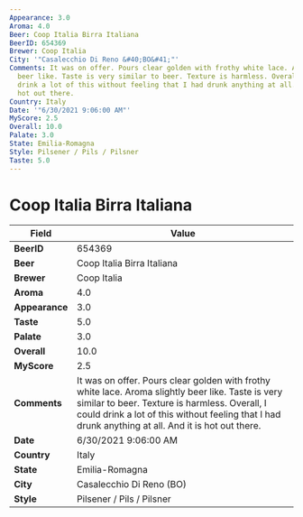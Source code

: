 ```yaml
---
Appearance: 3.0
Aroma: 4.0
Beer: Coop Italia Birra Italiana
BeerID: 654369
Brewer: Coop Italia
City: '"Casalecchio Di Reno &#40;BO&#41;"'
Comments: It was on offer. Pours clear golden with frothy white lace. Aroma slightly
  beer like. Taste is very similar to beer. Texture is harmless. Overall, I could
  drink a lot of this without feeling that I had drunk anything at all. And it is
  hot out there.
Country: Italy
Date: '"6/30/2021 9:06:00 AM"'
MyScore: 2.5
Overall: 10.0
Palate: 3.0
State: Emilia-Romagna
Style: Pilsener / Pils / Pilsner
Taste: 5.0
---
```


# Coop Italia Birra Italiana

| Field         | Value |
|---------------|-------|
| **BeerID** | 654369 |
| **Beer** | Coop Italia Birra Italiana |
| **Brewer** | Coop Italia |
| **Aroma** | 4.0 |
| **Appearance** | 3.0 |
| **Taste** | 5.0 |
| **Palate** | 3.0 |
| **Overall** | 10.0 |
| **MyScore** | 2.5 |
| **Comments** | It was on offer. Pours clear golden with frothy white lace. Aroma slightly beer like. Taste is very similar to beer. Texture is harmless. Overall, I could drink a lot of this without feeling that I had drunk anything at all. And it is hot out there. |
| **Date** | 6/30/2021 9:06:00 AM |
| **Country** | Italy |
| **State** | Emilia-Romagna |
| **City** | Casalecchio Di Reno &#40;BO&#41; |
| **Style** | Pilsener / Pils / Pilsner |
